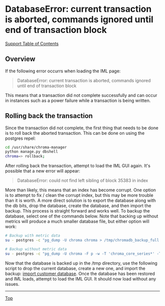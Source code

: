 # DatabaseError: current transaction is aborted, commands ignored until end of transaction block

[Support Table of Contents](TOC.md)

## Overview

If the following error occurrs when loading the IML page:

> DatabaseError: current transaction is aborted, commands ignored until end of transaction block

This means that a transaction did not complete successfully and can occur in instances such as a power failure while a transaction is being written. 

## Rolling back the transaction

Since the transaction did not complete, the first thing that needs to be done is to roll back the aborted transaction. This can be done on using the postgres repel:

```bash
cd /usr/share/chroma-manager
python manage.py dbshell
chroma=> rollback;
```

After rolling back the transaction, attempt to load the IML GUI again. It's possible that a new error will appear:

> DatabaseError: could not find left sibling of block 35383 in index 

More than likely, this means that an index has become corrupt. One option is to attempt to fix / clean the corrupt index, but this may be more trouble than it is worth. A more direct solution is to export the database along with the db bits, drop the database, create the database, and then import the backup. This process is straight forward and works well. To backup the database, select one of the commands below. Note that backing up without metrics will produce a much smaller database file, but either option will work:

```bash
# Backup with metric data
su - postgres -c "pg_dump -U chroma chroma > /tmp/chromadb_backup_full.sql"

# Backup without metric data
su - postgres -c "pg_dump -U chroma -F p -w -T 'chroma_core_series*' -T 'chroma_core_sample*' -T 'chroma_core_logmessage*' -f /tmp/chromadb_backup_without_metrics.sql"
```

Now that the database is backed up in the /tmp directory, use the following script to drop the current database, create a new one, and import the backup: [import customer database](scripts/import-customer-database.md). Once the database has been restored and IML loads, attempt to load the IML GUI. It should now load without any issues.

---

[Top](#databaseerror-current-transaction-is-aborted-commands-ignored-until-end-of-transaction-block)